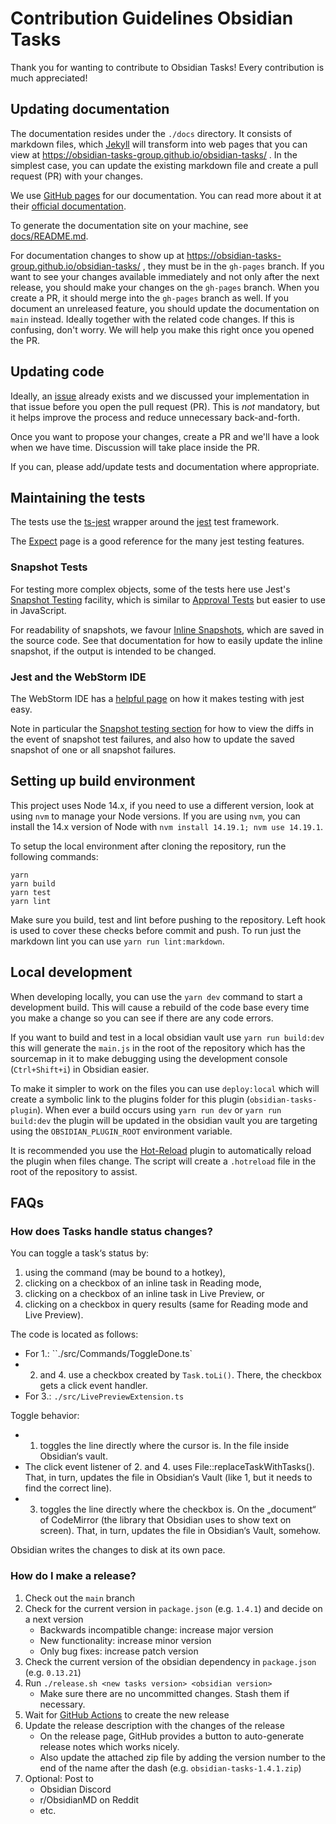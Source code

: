 # Contribution Guidelines Obsidian Tasks

Thank you for wanting to contribute to Obsidian Tasks!
Every contribution is much appreciated!

## Updating documentation

The documentation resides under the `./docs` directory.
It consists of markdown files, which [Jekyll](https://jekyllrb.com/) will transform into web pages that you can view at <https://obsidian-tasks-group.github.io/obsidian-tasks/> .
In the simplest case, you can update the existing markdown file and create a pull request (PR) with your changes.

We use [GitHub pages](https://pages.github.com/) for our documentation.
You can read more about it at their [official documentation](https://docs.github.com/en/pages).

To generate the documentation site on your machine,
see [docs/README.md](docs/README.md).

For documentation changes to show up at <https://obsidian-tasks-group.github.io/obsidian-tasks/> , they must be in the `gh-pages` branch.
If you want to see your changes available immediately and not only after the next release, you should make your changes on the `gh-pages` branch.
When you create a PR, it should merge into the `gh-pages` branch as well.
If you document an unreleased feature, you should update the documentation on `main` instead. Ideally together with the related code changes.
If this is confusing, don't worry.
We will help you make this right once you opened the PR.

## Updating code

Ideally, an [issue](https://github.com/schemar/obsidian-tasks/issues) already exists and we discussed your implementation in that issue before you open the pull request (PR).
This is _not_ mandatory, but it helps improve the process and reduce unnecessary back-and-forth.

Once you want to propose your changes, create a PR and we'll have a look when we have time.
Discussion will take place inside the PR.

If you can, please add/update tests and documentation where appropriate.

## Maintaining the tests

The tests use the [ts-jest](https://www.npmjs.com/package/ts-jest) wrapper around the
[jest](https://jestjs.io) test framework.

The [Expect](https://jestjs.io/docs/expect) page is a good reference for the many jest testing features.

### Snapshot Tests

For testing more complex objects, some of the tests here use Jest's
[Snapshot Testing](https://jestjs.io/docs/snapshot-testing) facility, which is similar to
[Approval Tests](https://approvaltests.com) but easier to use in JavaScript.

For readability of snapshots, we favour [Inline Snapshots](https://jestjs.io/docs/snapshot-testing#inline-snapshots),
which are saved in the source code. See that documentation for how to easily update the inline
snapshot, if the output is intended to be changed.

### Jest and the WebStorm IDE

The WebStorm IDE has a [helpful page](https://www.jetbrains.com/help/webstorm/running-unit-tests-on-jest.html)
on how it makes testing with jest easy.

Note in particular the
[Snapshot testing section](https://www.jetbrains.com/help/webstorm/running-unit-tests-on-jest.html#ws_jest_snapshot_testing)
for how to view the diffs in the event of snapshot test failures, and also how to update the saved snapshot
of one or all snapshot failures.

## Setting up build environment

This project uses Node 14.x, if you need to use a different version, look at using `nvm` to manage your Node versions. If you are using `nvm`, you can install the 14.x version of Node with `nvm install 14.19.1; nvm use 14.19.1`.

To setup the local environment after cloning the repository, run the following commands:

``` shell
yarn
yarn build
yarn test
yarn lint
```

Make sure you build, test and lint before pushing to the repository. Left hook is used to cover these checks before commit and push. To run just the markdown lint you can use `yarn run lint:markdown`.

## Local development

When developing locally, you can use the `yarn dev` command to start a development build. This will cause a rebuild of the code base every time you make a change so you can see if there are any code errors.

If you want to build and test in a local obsidian vault use `yarn run build:dev` this will generate the `main.js` in the root of the repository which has the sourcemap in it to make debugging using the development console (`Ctrl+Shift+i`) in Obsidian easier.

To make it simpler to work on the files you can use `deploy:local` which will create a symbolic link to the plugins folder for this plugin (`obsidian-tasks-plugin`). When ever a build occurs using `yarn run dev` or `yarn run build:dev` the plugin will be updated in the obsidian vault you are targeting using the `OBSIDIAN_PLUGIN_ROOT` environment variable.

It is recommended you use the [Hot-Reload](https://github.com/pjeby/hot-reload) plugin to automatically reload the plugin when files change. The script will create a `.hotreload` file in the root of the repository to assist.

## FAQs

### How does Tasks handle status changes?

You can toggle a task‘s status by:

1. using the command (may be bound to a hotkey),
2. clicking on a checkbox of an inline task in Reading mode,
3. clicking on a checkbox of an inline task in Live Preview, or
4. clicking on a checkbox in query results (same for Reading mode and Live Preview).

The code is located as follows:

- For 1.: ``./src/Commands/ToggleDone.ts`
- 2. and 4. use a checkbox created by `Task.toLi()`. There, the checkbox gets a click event handler.
- For 3.: `./src/LivePreviewExtension.ts`

Toggle behavior:

- 1. toggles the line directly where the cursor is. In the file inside Obsidian‘s vault.
- The click event listener of 2. and 4. uses File::replaceTaskWithTasks(). That, in turn, updates the file in Obsidian‘s Vault (like 1, but it needs to find the correct line).
- 3. toggles the line directly where the checkbox is. On the „document“ of CodeMirror (the library that Obsidian uses to show text on screen). That, in turn, updates the file in Obsidian‘s Vault, somehow.

Obsidian writes the changes to disk at its own pace.

### How do I make a release?

1. Check out the `main` branch
2. Check for the current version in `package.json` (e.g. `1.4.1`) and decide on a next version
    - Backwards incompatible change: increase major version
    - New functionality: increase minor version
    - Only bug fixes: increase patch version
3. Check the current version of the obsidian dependency in `package.json` (e.g. `0.13.21`)
4. Run `./release.sh <new tasks version> <obsidian version>`
    - Make sure there are no uncommitted changes. Stash them if necessary.
5. Wait for [GitHub Actions](https://github.com/schemar/obsidian-tasks/actions/workflows/release.yml) to create the new release
6. Update the release description with the changes of the release
    - On the release page, GitHub provides a button to auto-generate release notes which works nicely.
    - Also update the attached zip file by adding the version number to the end of the name after the dash (e.g. `obsidian-tasks-1.4.1.zip`)
7. Optional: Post to
    - Obsidian Discord
    - r/ObsidianMD on Reddit
    - etc.

